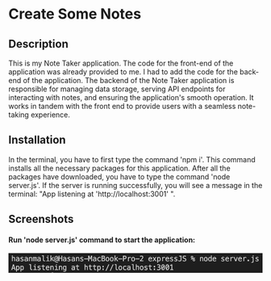 # Create Some Notes

## Description

This is my Note Taker application. The code for the front-end of the application was already provided to me. I had to add the code for the back-end of the application. The backend of the Note Taker application is responsible for managing data storage, serving API endpoints for interacting with notes, and ensuring the application's smooth operation. It works in tandem with the front end to provide users with a seamless note-taking experience.

## Installation

In the terminal, you have to first type the command 'npm i'. This command installs all the necessary packages for this application. After all the packages have downloaded, you have to type the command 'node server.js'. If the server is running successfully, you will see a message in the terminal: "App listening at 'http://localhost:3001' ".

## Screenshots

#### Run 'node server.js' command to start the application:

![screenshot](/Screenshots/server.png)

